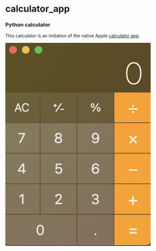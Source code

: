 # calculator_app
### Python calculator

This calculator is an imitation of the native Apple [calculator app](https://en.wikipedia.org/wiki/Calculator_(Apple)).

![Image of Apple calculator app](apple_calculator_image.png)